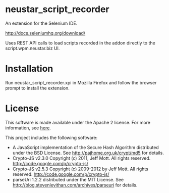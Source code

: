 neustar_script_recorder
=======================

An extension for the Selenium IDE.

http://docs.seleniumhq.org/download/

Uses REST API calls to load scripts recorded in the addon directly to the script.wpm.neustar.biz UI.

Installation
============

Run neustar_script_recorder.xpi in Mozilla Firefox and follow the browser prompt to install the extension.

License
========

This software is made available under the Apache 2 license. For more information, see [here](http://www.apache.org/licenses/LICENSE-2.0).

This project includes the following software:

*  A JavaScript implementation of the Secure Hash Algorithm distributed under the BSD License. See http://pajhome.org.uk/crypt/md5 for details.
*  Crypto-JS v2.3.0 Copyright (c) 2011, Jeff Mott. All rights reserved. http://code.google.com/p/crypto-js/
*  Crypto-JS v2.5.3 Copyright (c) 2009-2012 by Jeff Mott. All rights reserved. http://code.google.com/p/crypto-js/
*  parseUri 1.2.2 distributed under the MIT License. See http://blog.stevenlevithan.com/archives/parseuri for details.
